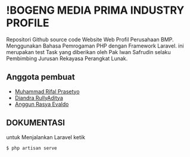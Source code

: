 
# !BOGENG MEDIA PRIMA INDUSTRY PROFILE

Repositori Github source code Website Web Profil Perusahaan BMP. Menggunakan Bahasa Pemrogaman PHP dengan Framework Laravel. ini merupakan test Task yang diberikan oleh Pak Iwan Safrudin selaku Pembimbing Jurusan Rekayasa Perangkat Lunak.



## Anggota pembuat

- [Muhammad Rifal Prasetyo](https://github.com/Rifal-Prasetyo/)
- [Diandra RullyAditya](https://www.github.com/AsyaaEv)
- [Anggun Rasya Evaldo](https://www.github.com/diandra6695)


## DOKUMENTASI

untuk Menjalankan Laravel ketik
```bash 
$ php artisan serve
```


